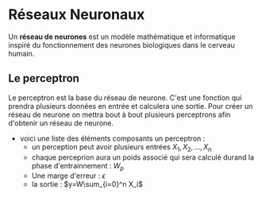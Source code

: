 # Réseaux Neuronaux
Un **réseau de neurones** est un modèle mathématique et informatique inspiré du fonctionnement des neurones biologiques dans le cerveau humain. 

## Le perceptron

Le perceptron est la base du réseau de neurone. C'est une fonction qui prendra plusieurs données en entrée et calculera une sortie. Pour créer un réseau de neurone on mettra bout à bout plusieurs perceptrons afin d'obtenir un réseau de neurone.

- voici une liste des éléments composants un perceptron :
  -  un perception peut avoir plusieurs entrées $X_1,X_2,...,X_n$
  -  chaque perceprion aura un poids associé qui sera calculé durand la phase d'entrainnement :  $W_p$
  - Une marge d'erreur  : $\epsilon$
  - la sortie : $y=W\sum_{i=0}^n X_i$